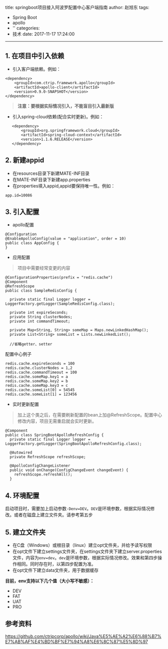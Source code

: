 title: springboot项目接入阿波罗配置中心客户端指南
author: 赵旭东
tags:
  - Spring Boot
  - apollo
  - ''
categories:
  - 技术
date: 2017-11-17 17:24:00
---
## 1. 在项目中引入依赖
 - 引入客户端依赖。例如：
```
<dependency>
    <groupId>com.ctrip.framework.apollo</groupId>
    <artifactId>apollo-client</artifactId>
    <version>0.9.0-SNAPSHOT</version>
</dependency> 
```
 > **注意：要根据实际情况引入，不能盲目引入最新版** 
 
 - 引入spring-cloud依赖(配合实时更新)。例如：
 ```
    <dependency>
    	<groupId>org.springframework.cloud</groupId>
    	<artifactId>spring-cloud-context</artifactId>
    	<version>1.1.6.RELEASE</version>
    </dependency>
 ```
 
 <!--more-->


## 2. 新建appid
  - 在resources目录下新建MATE-INF目录
  - 在MATE-INF目录下新建app.properties
  - 在properties填入appid,appid要保持唯一性。例如：
  ```
  app.id=10086
  ```
## 3. 引入配置
- apollo配置
```
@Configuration
@EnableApolloConfig(value = "application", order = 10)
public class AppConfig {
}

```

- 应用配置

> 项目中需要经常变更的内容

```
@ConfigurationProperties(prefix = "redis.cache")
@Component
@RefreshScope
public class SampleRedisConfig {

  private static final Logger logger = LoggerFactory.getLogger(SampleRedisConfig.class);

  private int expireSeconds;
  private String clusterNodes;
  private int commandTimeout;

  private Map<String, String> someMap = Maps.newLinkedHashMap();
  private List<String> someList = Lists.newLinkedList();

  //省略getter、setter
```
 配置中心例子
```
redis.cache.expireSeconds = 100
redis.cache.clusterNodes = 1,2
redis.cache.commandTimeout = 100
redis.cache.someMap.key1 = a
redis.cache.someMap.key2 = b
redis.cache.someMap.key3 = c
redis.cache.someList[0] = 54545
redis.cache.someList[1] = 123456

```
- 实时更新配置
> 加上这个类之后，在需要刷新配置的bean上加@RefreshScope。配置中心修改内容，项目无需重启就会实时更新。

```
@Component
public class SpringBootApolloRefreshConfig {
  private static final Logger logger = LoggerFactory.getLogger(SpringBootApolloRefreshConfig.class);

  @Autowired
  private RefreshScope refreshScope;

  @ApolloConfigChangeListener
  public void onChange(ConfigChangeEvent changeEvent) {
    refreshScope.refreshAll();
  }
```
## 4. 环境配置
启动项目时，需要加上启动参数`-Denv=DEV`。`DEV`是环境参数，根据实际情况修改。或者在磁盘上建立文件夹。请参考第五步

## 5. 建立文件夹
- 在C盘（Windows）或根目录（linux）建立opt文件夹，并给予读写权限
- 在opt文件下建立settings文件夹，在settings文件夹下建立server.properties文件，内容为`env=dev`。`dev`是环境参数，根据实际情况修改。效果和第四步操作相同。同时存在时，以第四步配置为准。
- 在opt文件下建立data文件夹，用于数据缓存

**目前，env支持以下几个值（大小写不敏感）：**

- DEV
- FAT
- UAT
- PRO

## 参考资料
https://github.com/ctripcorp/apollo/wiki/Java%E5%AE%A2%E6%88%B7%E7%AB%AF%E4%BD%BF%E7%94%A8%E6%8C%87%E5%8D%97